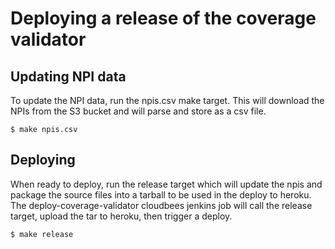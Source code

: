 Deploying a release of the coverage validator
=============================================


Updating NPI data
------------------

To update the NPI data, run the npis.csv make target.  This will download the NPIs from
the S3 bucket and will parse and store as a csv file.

``` shell
$ make npis.csv
```

Deploying
------------------

When ready to deploy, run the release target which will update the npis and package the source files into
a tarball to be used in the deploy to heroku.  The deploy-coverage-validator cloudbees jenkins job will call
the release target, upload the tar to heroku, then trigger a deploy.

``` shell
$ make release
```
